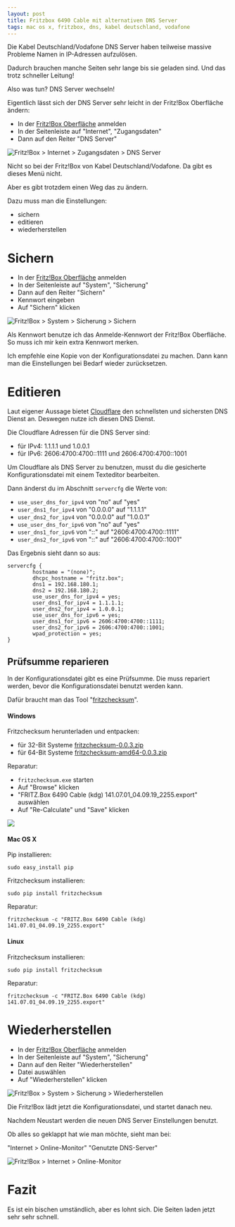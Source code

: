 ```yaml
---
layout: post
title: Fritzbox 6490 Cable mit alternativen DNS Server
tags: mac os x, fritzbox, dns, kabel deutschland, vodafone
---
```


Die Kabel Deutschland/Vodafone DNS Server haben teilweise massive Probleme Namen in IP-Adressen aufzulösen.

Dadurch brauchen manche Seiten sehr lange bis sie geladen sind. Und das trotz schneller Leitung!

Also was tun? DNS Server wechseln!

Eigentlich lässt sich der DNS Server sehr leicht in der Fritz!Box Oberfläche ändern:

* In der [Fritz!Box Oberfläche](http://192.168.178.1/) anmelden
* In der Seitenleiste auf "Internet", "Zugangsdaten"
* Dann auf den Reiter "DNS Server"

![Fritz!Box > Internet > Zugangsdaten > DNS Server](https://github.com/ikem-krueger/ikem-krueger.github.io/raw/master/images/FritzBox-DNS-1024x465.png)

Nicht so bei der Fritz!Box von Kabel Deutschland/Vodafone. Da gibt es dieses Menü nicht. 

Aber es gibt trotzdem einen Weg das zu ändern.

Dazu muss man die Einstellungen:

* sichern
* editieren
* wiederherstellen

# Sichern

* In der [Fritz!Box Oberfläche](http://192.168.178.1/) anmelden
* In der Seitenleiste auf "System", "Sicherung"
* Dann auf den Reiter "Sichern"
* Kennwort eingeben
* Auf "Sichern" klicken

![Fritz!Box > System > Sicherung > Sichern](https://github.com/ikem-krueger/ikem-krueger.github.io/raw/master/images/Bildschirmfoto%202019-09-05%20um%2015.40.02.png)

Als Kennwort benutze ich das Anmelde-Kennwort der Fritz!Box Oberfläche. So muss ich mir kein extra Kennwort merken.

Ich empfehle eine Kopie von der Konfigurationsdatei zu machen. Dann kann man die Einstellungen bei Bedarf wieder zurücksetzen.

# Editieren

Laut eigener Aussage bietet [Cloudflare](https://1.1.1.1/dns/) den schnellsten und sichersten DNS Dienst an. Deswegen nutze ich diesen DNS Dienst.

Die Cloudflare Adressen für die DNS Server sind:

* für IPv4: 1.1.1.1 und 1.0.0.1
* für IPv6: 2606:4700:4700::1111 und 2606:4700:4700::1001

Um Cloudflare als DNS Server zu benutzen, musst du die gesicherte Konfigurationsdatei mit einem Texteditor bearbeiten.

Dann änderst du im Abschnitt `servercfg` die Werte von:

* `use_user_dns_for_ipv4` von "no" auf "yes"
* `user_dns1_for_ipv4` von "0.0.0.0" auf "1.1.1.1"
* `user_dns2_for_ipv4` von "0.0.0.0" auf "1.0.0.1"
* `use_user_dns_for_ipv6` von "no" auf "yes"
* `user_dns1_for_ipv6` von "::" auf "2606:4700:4700::1111"
* `user_dns2_for_ipv6` von "::" auf "2606:4700:4700::1001"

Das Ergebnis sieht dann so aus:

```
servercfg {
        hostname = "(none)";
        dhcpc_hostname = "fritz.box";
        dns1 = 192.168.180.1;
        dns2 = 192.168.180.2;
        use_user_dns_for_ipv4 = yes;
        user_dns1_for_ipv4 = 1.1.1.1;
        user_dns2_for_ipv4 = 1.0.0.1;
        use_user_dns_for_ipv6 = yes;
        user_dns1_for_ipv6 = 2606:4700:4700::1111;
        user_dns2_for_ipv6 = 2606:4700:4700::1001;
        wpad_protection = yes;
}
```

## Prüfsumme reparieren

In der Konfigurationsdatei gibt es eine Prüfsumme. Die muss repariert werden, bevor die Konfigurationsdatei benutzt werden kann.

Dafür braucht man das Tool "[fritzchecksum](https://github.com/mementum/fritzchecksum)".

#### Windows

Fritzchecksum herunterladen und entpacken:

* für 32-Bit Systeme [fritzchecksum-0.0.3.zip](https://github.com/mementum/fritzchecksum/releases/download/0.0.3/fritzchecksum-0.0.3.zip)
* für 64-Bit Systeme [fritzchecksum-amd64-0.0.3.zip](https://github.com/mementum/fritzchecksum/releases/download/0.0.3/fritzchecksum-amd64-0.0.3.zip)

Reparatur:

* `fritzchecksum.exe` starten
* Auf "Browse" klicken
* "FRITZ.Box 6490 Cable (kdg) 141.07.01_04.09.19_2255.export" auswählen
* Auf "Re-Calculate" und "Save" klicken

![](https://raw.githubusercontent.com/ikem-krueger/ikem-krueger.github.io/master/images/fritzchecksum.png)

#### Mac OS X

Pip installieren:

```
sudo easy_install pip
```

Fritzchecksum installieren:

```
sudo pip install fritzchecksum
```

Reparatur:

```
fritzchecksum -c "FRITZ.Box 6490 Cable (kdg) 141.07.01_04.09.19_2255.export"
```

#### Linux

Fritzchecksum installieren:

```
sudo pip install fritzchecksum
```

Reparatur:

```
fritzchecksum -c "FRITZ.Box 6490 Cable (kdg) 141.07.01_04.09.19_2255.export"
```

# Wiederherstellen

* In der [Fritz!Box Oberfläche](http://192.168.178.1/) anmelden
* In der Seitenleiste auf "System", "Sicherung"
* Dann auf den Reiter "Wiederherstellen"
* Datei auswählen
* Auf "Wiederherstellen" klicken

![Fritz!Box > System > Sicherung > Wiederherstellen](https://github.com/ikem-krueger/ikem-krueger.github.io/raw/master/images/Bildschirmfoto%202019-09-05%20um%2015.40.23.png)

Die Fritz!Box lädt jetzt die Konfigurationsdatei, und startet danach neu.

Nachdem Neustart werden die neuen DNS Server Einstellungen benutzt.

Ob alles so geklappt hat wie man möchte, sieht man bei:

"Internet > Online-Monitor" "Genutzte DNS-Server"

![Fritz!Box > Internet > Online-Monitor](https://raw.githubusercontent.com/ikem-krueger/ikem-krueger.github.io/master/images/Bildschirmfoto%20zu%202019-11-26%2019-59-00.png)

# Fazit

Es ist ein bischen umständlich, aber es lohnt sich. Die Seiten laden jetzt sehr sehr schnell.
